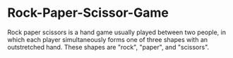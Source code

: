 # Rock-Paper-Scissor-Game
Rock paper scissors is a hand game usually played between two people, in which each player simultaneously forms one of three shapes with an outstretched hand. These shapes are "rock", "paper", and "scissors". 
